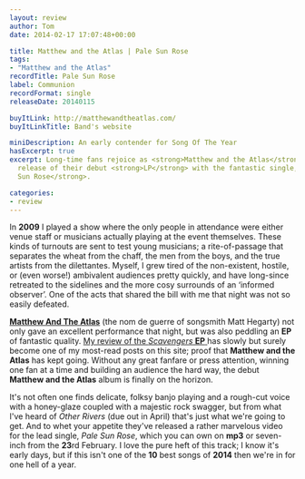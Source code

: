 ```yaml
---
layout: review
author: Tom
date: 2014-02-17 17:07:48+00:00

title: Matthew and the Atlas | Pale Sun Rose
tags:
- "Matthew and the Atlas"
recordTitle: Pale Sun Rose
label: Communion
recordFormat: single
releaseDate: 20140115

buyItLink: http://matthewandtheatlas.com/
buyItLinkTitle: Band's website

miniDescription: An early contender for Song Of The Year
hasExcerpt: true
excerpt: Long-time fans rejoice as <strong>Matthew and the Atlas</strong> herald the
  release of their debut <strong>LP</strong> with the fantastic single, <strong>Pale
  Sun Rose</strong>.

categories:
- review
---
```


In **2009** I played a show where the only people in attendance were either venue staff or musicians actually playing at the event themselves. These kinds of turnouts are sent to test young musicians; a rite-of-passage that separates the wheat from the chaff, the men from the boys, and the true artists from the dilettantes. Myself, I grew tired of the non-existent, hostile, or (even worse!) ambivalent audiences pretty quickly, and have long-since retreated to the sidelines and the more cosy surrounds of an ‘informed observer’. One of the acts that shared the bill with me that night was not so easily defeated.

**[Matthew And The Atlas](http://matthewandtheatlas.com/)** (the nom de guerre of songsmith Matt Hegarty) not only gave an excellent performance that night, but was also peddling an **EP** of fantastic quality. [My review of the *Scavengers* **EP** ](http://eatenbymonsters/live/scavengers-matthew-and-the-atlas/)has slowly but surely become one of my most-read posts on this site; proof that **Matthew and the Atlas** has kept going. Without any great fanfare or press attention, winning one fan at a time and building an audience the hard way, the debut **Matthew and the Atlas** album is finally on the horizon.

It's not often one finds delicate, folksy banjo playing and a rough-cut voice with a honey-glaze coupled with a majestic rock swagger, but from what I've heard of *Other Rivers* (due out in April) that's just what we're going to get. And to whet your appetite they've released a rather marvelous video for the lead single, *Pale Sun Rose*, which you can own on **mp3** or seven-inch from the **23**rd February. I love the pure heft of this track; I know it's early days, but if this isn't one of the **10** best songs of **2014** then we're in for one hell of a year.
